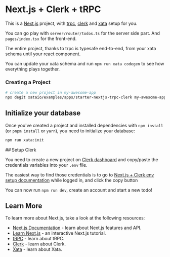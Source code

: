 # Next.js + Clerk + tRPC

This is a [Next.js](https://nextjs.org/) project, with [trpc](https://trpc.io), [clerk](https://clerk.dev) and [xata](https://xata.io) setup for you.

You can go play with `server/router/todos.ts` for the server side part. And `pages/index.tsx` for the front-end.

The entire project, thanks to trpc is typesafe end-to-end, from your xata schema until your react component.

You can update your xata schema and run `npm run xata codegen` to see how everything plays together.

### Creating a Project

```bash
# create a new project in my-awesome-app
npx degit xataio/examples/apps/starter-nextjs-trpc-clerk my-awesome-app
```

## Initialize your database

Once you've created a project and installed dependencies with `npm install` (or `pnpm install` or `yarn`), you need to initialize your database:

```bash
npm run xata:init
```

## Setup Clerk

You need to create a new project on [Clerk dashboard](https://dashboard.clerk.dev/) and copy/paste the credentials variables into your `.env` file.

The easiest way to find those credentials is to go to [Next.js + Clerk env setup documentation](https://clerk.dev/docs/nextjs/set-environment-keys) while logged in, and click the copy button

You can now run `npm run dev`, create an account and start a new todo!

## Learn More

To learn more about Next.js, take a look at the following resources:

- [Next.js Documentation](https://nextjs.org/docs) - learn about Next.js features and API.
- [Learn Next.js](https://nextjs.org/learn) - an interactive Next.js tutorial.
- [tRPC](https://trpc.io/docs) - learn about tRPC.
- [Clerk](https://clerk.dev/docs) - learn about Clerk.
- [Xata](https://xata.io/docs) - learn about Xata.
